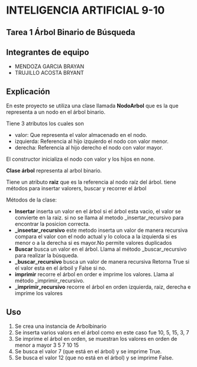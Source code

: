 <h1>INTELIGENCIA ARTIFICIAL 9-10</h1>

## Tarea 1 Árbol Binario de Búsqueda

<h2>Integrantes de equipo</h2>
<ul>
<li>MENDOZA GARCIA BRAYAN</li>
<li>TRUJILLO ACOSTA BRYANT </li>
</ul>
<h2> Explicación </h2>
<p>En este proyecto se utiliza una clase llamada <strong>NodoArbol</strong> que es la que representa a un nodo en el árbol binario.</p> 
</p>Tiene 3 atributos los cuales son </p>
<ul>
<li>valor: Que representa el valor almacenado en el nodo.</li>
<li>izquierda: Referencia al hijo izquierdo el nodo con valor menor.</li>
<li>derecha: Referencia al hijo derecho el nodo con valor mayor.</li>
</ul>
<p>El constructor inicializa el nodo con valor y los hijos en none.</p>
<p><strong>Clase árbol</strong> representa al arbol binario.</p>
<p>Tiene un atributo <strong>raiz</strong> que es la referencia al nodo raíz del árbol.
tiene métodos para insertar valorers, buscar y recorrer el árbol </p>

<p>Métodos de la clase:</p>
<ul>
<li><strong>Insertar</strong> inserta un valor en el árbol si el árbol esta vacio, el valor se convierte en la raiz. si no se llama al metodo _insertar_recursivo para encontrar la posicion correcta.</li>
<li><strong>_inseetar_recursivo</strong> este metodo inserta un valor de manera recursiva compara el valor con el nodo actual y lo coloca a la izquierda si es menor o a la derecha si es mayor.No permite valores duplicados</li>
<li><strong>Buscar</strong> busca un valor en el árbol. Llama al método _buscar_recursivo para realizar la búsqueda.</li>
<li><strong>_buscar_recursivo</strong> busca un valor de manera recursiva Retorna True si el valor esta en el árboil y False si no.</li>
<li><strong>imprimir</strong> recorre el árbol en order e imprime los valores. Llama al método _imprimir_recursivo.</li>
<li><strong>_imprimir_recursivo</strong> recorre el árbol en orden izquierda, raiz, derecha e imprime los valores</li>
</ul>

<h2>Uso</h2>
<ol>
<li>Se crea una instancia de Arbolbinario</li>
<li>Se inserta varios valors en el árbol como en este caso fue 10, 5, 15, 3, 7 </li>
<li>Se imprime el árbol en orden, se muestran los valores en orden de menor a mayor 3 5 7 10 15</li>
<li>Se busca el valor 7 (que está en el árbol) y se imprime True.</li>
<li>Se busca el valor 12 (que no está en el árbol) y se imprime False.</li>
</ol>

